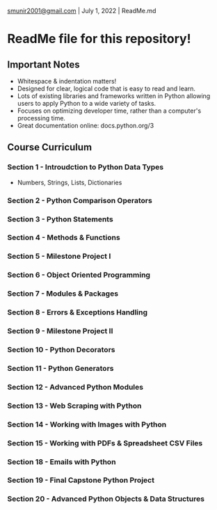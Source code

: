 smunir2001@gmail.com | July 1, 2022 | ReadMe.md
# ReadMe file for this repository!
## Important Notes
* Whitespace & indentation matters!
* Designed for clear, logical code that is easy to read and learn.
* Lots of existing libraries and frameworks written in Python allowing users to apply Python to a wide variety of tasks.
* Focuses on optimizing developer time, rather than a computer's processing time.
* Great documentation online: docs.python.org/3
## Course Curriculum
### Section 1 - Introudction to Python Data Types
* Numbers, Strings, Lists, Dictionaries
### Section 2 - Python Comparison Operators
### Section 3 - Python Statements
### Section 4 - Methods & Functions
### Section 5 - Milestone Project I
### Section 6 - Object Oriented Programming
### Section 7 - Modules & Packages
### Section 8 - Errors & Exceptions Handling
### Section 9 - Milestone Project II
### Section 10 - Python Decorators
### Section 11 - Python Generators
### Section 12 - Advanced Python Modules
### Section 13 - Web Scraping with Python
### Section 14 - Working with Images with Python
### Section 15 - Working with PDFs & Spreadsheet CSV Files
### Section 18 - Emails with Python
### Section 19 - Final Capstone Python Project
### Section 20 - Advanced Python Objects & Data Structures